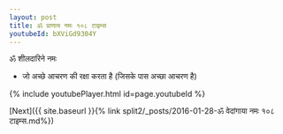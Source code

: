 ```yaml
---
layout: post
title: ॐ प्राणाय नमः १०८ टाइम्स
youtubeId: bXViGd9304Y
---
```

 
 
 ॐ शीलदारिने नमः  
 
 -  जो अच्छे आचरण की रक्षा करता है (जिसके पास अच्छा आचरण है) 
 
  
 
  
 
 
 
 
 
 


{% include youtubePlayer.html id=page.youtubeId %}
 
[Next]({{ site.baseurl }}{% link  split2/_posts/2016-01-28-ॐ वेदांगाया नमः १०८ टाइम्स.md%})
 
